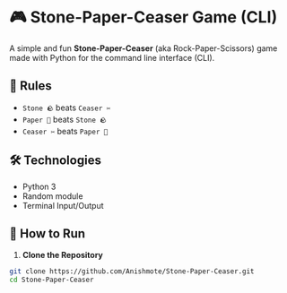 # 🎮 Stone-Paper-Ceaser Game (CLI)

A simple and fun **Stone-Paper-Ceaser** (aka Rock-Paper-Scissors) game made with Python for the command line interface (CLI).

## 🧠 Rules
- `Stone 🪨` beats `Ceaser ✂️`
- `Paper 📄` beats `Stone 🪨`
- `Ceaser ✂️` beats `Paper 📄`

## 🛠️ Technologies
- Python 3
- Random module
- Terminal Input/Output

## 🚀 How to Run

1. **Clone the Repository**

```bash
git clone https://github.com/Anishmote/Stone-Paper-Ceaser.git
cd Stone-Paper-Ceaser
